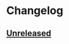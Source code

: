 # Changelog

## [Unreleased]



[Unreleased]: <https://github.com/stac-utils/pystac/compare/v1.11.0..main>

<!-- markdownlint-disable-file MD024 -->

